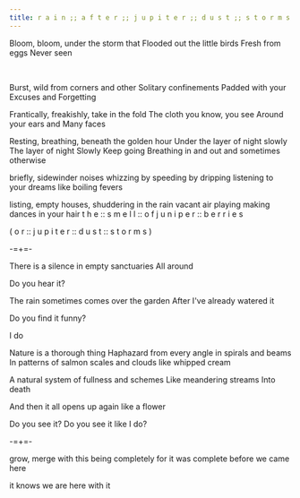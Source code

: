 ```yaml
---
title: r a i n ;; a f t e r ;; j u p i t e r ;; d u s t ;; s t o r m s
---
```


Bloom, bloom, under the storm that
Flooded out the little birds
Fresh from eggs
Never seen
<!--excerpt--><br>

Burst, wild from corners and other
Solitary confinements
Padded with your
Excuses and
Forgetting
<br>

Frantically, freakishly, take in the fold
The cloth you know, you see
Around your ears and
Many faces
<br>

Resting, breathing, beneath the golden hour
Under the layer of night slowly
The layer of night
Slowly
Keep going
Breathing in
and out
and sometimes
otherwise
<br>

briefly, sidewinder noises whizzing by
speeding by dripping listening
to your dreams like
boiling fevers
<br>

listing, empty houses, shuddering in the rain
vacant air playing making dances
in your hair
t h e :: s m e l l :: o f
j u n i p e r :: b e r r i e s
<br>

( o r :: j u p i t e r :: d u s t :: s t o r m s )
<br>

-=+=-
<br>

There is a silence in empty sanctuaries
All around
<br>

Do you hear it?
<br>

The rain sometimes comes over the garden
After I've already watered it
<br>

Do you find it funny?
<br>

I do
<br>

Nature is a thorough thing
Haphazard from every angle in spirals and beams
In patterns of salmon scales and clouds like whipped cream
<br>

A natural system of fullness and schemes
Like meandering streams
Into death
<br>

And then it all opens up again like a flower
<br>

Do you see it?
Do you see it like I do?
<br>

-=+=-
<br>

grow, merge with this being completely
for it was complete before
we came here
<br>

it knows we are here
with it
